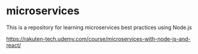 # microservices
This is a repository for learning microservices best practices using Node.js

https://rakuten-tech.udemy.com/course/microservices-with-node-js-and-react/
